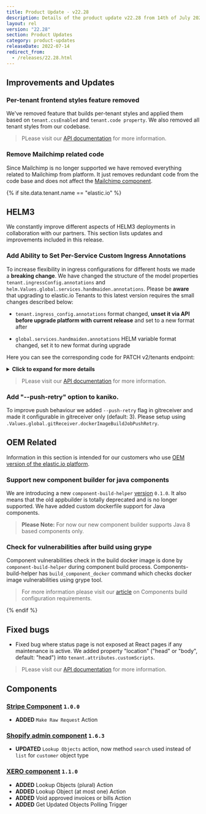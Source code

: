 ```yaml
---
title: Product Update - v22.28
description: Details of the product update v22.28 from 14th of July 2022.
layout: rel
version: "22.28"
section: Product Updates
category: product-updates
releaseDate: 2022-07-14
redirect_from:
  - /releases/22.28.html
---
```


## Improvements and Updates

### Per-tenant frontend styles feature removed

We've removed feature that builds per-tenant styles and applied them based on `tenant.cssEnabled` and `tenant.code property`. We also removed all tenant styles from our codebase.

> PLease visit our [API documentation]({{site.data.tenant.apiBaseUri}}/docs/v2/#tenants) for more information.

###  Remove Mailchimp related code

Since Mailchimp is no longer supported we have removed everything related to Mailchimp from platform. It just removes redundant code from the code base and does not affect the [Mailchimp component](/components/mailchimp/).

{% if site.data.tenant.name == "elastic.io" %}

## HELM3

We constantly improve different aspects of HELM3 deployments in collaboration
with our partners. This section lists updates and improvements included in this release.

###   Add Ability to Set Per-Service Custom Ingress Annotations

To increase flexibility in ingress configurations for different hosts we made a **breaking change**. We have changed the structure of the model properties `tenant.ingressConfig.annotations` and `helm.Values.global.services.handmaiden.annotations`. Please be **aware** that upgrading to elastic.io Tenants to this latest version requires the small changes described below:

  * `tenant.ingress_config.annotations` format changed, **unset it via API before upgrade platform with current release** and set to a new format after

  * `global.services.handmaiden.annotations` HELM variable format changed, set it to new format during upgrade

 Here you can see the corresponding code for PATCH v2/tenants endpoint:

 <details close markdown="block"><summary><strong>Click to expand for more details</strong></summary>

 ```json
 {
     "data": {
         "type": "tenant",
         "attributes": {
             "ingress_config": {
                 "annotations": {
                     "app": {
                         "nginx/123": "123",
                         "nginx/456": "456"
                     },
                     "api": {
                         "nginx/123": "123",
                         "nginx/456": "456"
                     },
                     "webhooks": {
                         "nginx/mtls": "true",
                         "nginx/456": "456"
                     },
                     "apidocs": {
                         "nginx/mtls": "true",
                         "nginx/456": "456"
                     }
                 }
             }
         }
     }
 }
 ```

 </details>

> PLease visit our [API documentation]({{site.data.tenant.apiBaseUri}}/docs/v2/#tenants) for more information.

### Add "--push-retry" option to kaniko.

 To improve push behaviour we added `--push-retry` flag in gitreceiver and made it configurable in gitreceiver only (default: 3). Please setup using `.Values.global.gitReceiver.dockerImageBuildJobPushRetry`.

## OEM Related

Information in this section is intended for our customers who use
[OEM version of the elastic.io platform](https://www.elastic.io/saas-embedded-integration/).

### Support new component builder for java components

We are introducing a new `сomponent-build-helper` [version](https://www.npmjs.com/package/@elastic.io/component-build-helper) `0.1.0`. It also means that the old appbuilder is totally deprecated and is no longer supported. We have added custom dockerfile support for Java components.

> **Please Note:** For now our new component builder supports Java 8 based components only.

### Check for vulnerabilities after build using grype

Component vulnerabilities check in the build docker image is done by `сomponent-build-helper` during component build process. Components-build-helper has `build_component_docker` command which checks docker image vulnerabilities using grype tool.

> For more information please visit our [article](/developers/component-build-configuration) on Components build configuration requirements.

{% endif %}

## Fixed bugs

* Fixed bug where status page is not exposed at React pages if any maintenance is active. We added property "location" ("head" or "body", default: "head") into `tenant.attributes.customScripts`.

> PLease visit our [API documentation]({{site.data.tenant.apiBaseUri}}/docs/v2/#tenants) for more information.

## Components

### [Stripe Component](/components/stripe/) `1.0.0`

*   **ADDED** `Make Raw Request` Action

### [Shopify admin component](/components/shopify) `1.6.3`

*   **UPDATED** `Lookup Objects` action, now method `search` used instead of `list` for `customer` object type

### [XERO component](/components/xero) `1.1.0`

*   **ADDED** Lookup Objects (plural) Action
*   **ADDED** Lookup Object (at most one) Action
*   **ADDED** Void approved invoices or bills Action
*   **ADDED** Get Updated Objects Polling Trigger
